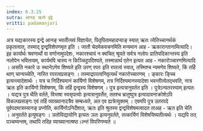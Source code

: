 ```yaml
---
index: 6.3.25
sutra: आनङ् ऋतो द्वंद्वे
vritti: padamanjari
---
```


  अत्र यद्यःकारस्य द्वन्द्वे आनङ् भवतीत्यवं विज्ञायेत, पितृपितामहादप्याङ् स्यात् ऋतः त्येतिच्चानर्थकं प्रकृतत्वात्, तस्माद् द्वन्द्वविशेपणमृत इति । जातौ चेदमेकवचनमिति मन्यमान आह - ऋकारान्तानामित्यादि। इह कार्यार्थः श्रवणार्थो वा वर्णानामुपदेशः, नकारश्चायं न क्वचित् श्रूयते सर्वत्र नलोपः प्रातिपदिकान्तस्य इति नलोपेन भवितव्यम्, कार्यमपि चास्य न किञ्चिदुपदिश्यते, तस्मान्नार्थ एतेन इत्यत आह - नकारोञ्चारणमित्यादि । असति नकारे उः स्थानेऽणेव शिष्यते इति उरण् रपरः इति रपरत्वं स्यात्, तस्मिश्च न्यमणेव शिष्यते, किं तर्हि थाण् चान्यच्चेति, नास्ति रपरत्वप्रसङ्गः । तस्माद्रपरत्वनिवृत्यर्थं नकारोच्चारणम् । ङ्कारः ङ्च्चि इत्यन्त्यादेशार्थः । यत्र च निर्दिश्यमानं कार्यिणो विशेषणम्, तत्र निर्दिश्यमानस्यादेशा भवन्तीत्येतद्भवति, नात्र ऋतः इति कार्यिणो विशेषणम्, किं तर्हि द्वन्द्वस्य विशेषणम् । पुत्र इत्यत्रानुवर्तत इति । पुत्रेऽन्यतरस्याम् इत्यतः । यद्यत्र पुत्र थैति वर्तते, विभाषा स्वसृपत्योः इत्यत्रानुवर्तेत, ततश्च भ्रातुष्पुत्र इत्यादावनाक्रोशेऽपि विकल्पप्रसङ्गः एवं तर्हि व्याख्यानादत्रैव सम्बध्यते, अत एव ह्यत्रेत्युक्तम् । एवमपि पुत्र उतरपदे पूर्वपदमात्रस्यानङ् प्रप्नोति, कार्यिणोऽनिर्देशात्, ऋतः इति श्रुतस्य द्वन्द्वविशेषमत्वादत ताअह - ऋत इति चेति । अनुवर्तते इत्युषङ्गः । ञतोविद्यायोनि इत्यतः ञतः इत्यनुवर्तते, तत्कार्यिणं विशेषयिष्यतीत्यर्थः । यद्यपि तत् पञ्चम्यन्तम्, तथापि तदिह व्याख्यानात्षष्ठ।ल्न्तं विपरिणम्यते ॥